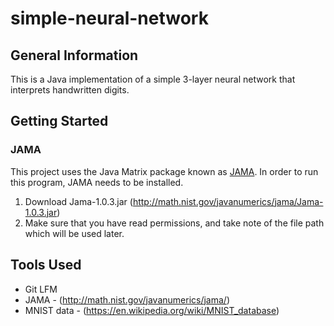 # simple-neural-network
## General Information
This is a Java implementation of a simple 3-layer neural network that interprets handwritten digits.

## Getting Started
### JAMA
This project uses the Java Matrix package known as [JAMA](http://math.nist.gov/javanumerics/jama/). In order to run this program, JAMA needs to be installed.

1. Download Jama-1.0.3.jar (http://math.nist.gov/javanumerics/jama/Jama-1.0.3.jar)
2. Make sure that you have read permissions, and take note of the file path which will be used later.

## Tools Used
* Git LFM
* JAMA - (http://math.nist.gov/javanumerics/jama/)
* MNIST data - (https://en.wikipedia.org/wiki/MNIST_database)

